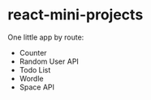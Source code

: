 # react-mini-projects

One little app by route:
 - Counter
 - Random User API
 - Todo List
 - Wordle
 - Space API 
